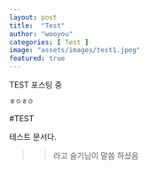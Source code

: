```yaml
---
layout: post
title:  "Test"
author: "wooyou"
categories: [ Test ]
image: "assets/images/test1.jpeg"
featured: true
---
```


TEST 포스팅 중

``` python
ㅎㅇㅎㅇ
```


#TEST

테스트 문서다. 

>> 라고 슬기님이 말씀 하셨음
